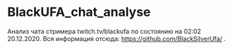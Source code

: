 # BlackUFA_chat_analyse
Анализ чата стримера twitch.tv/blackufa по состоянию на 02:02 20.12.2020. Вся информация отсюда: https://github.com/BlackSilverUfa/ .
